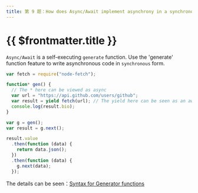 ```yaml
---
title: 第 9 题：How does Async/Await implement asynchrony in a synchronous manner
---
```


# {{ $frontmatter.title }}

`Async/Await` is a self-executing `generate` function. Use the 'generate' function feature to write asynchronous code in `synchronous` form.

```js
var fetch = require("node-fetch");

function* gen() {
  // The * here can be viewed as async
  var url = "https://api.github.com/users/github";
  var result = yield fetch(url); // The yield here can be seen as an await
  console.log(result.bio);
}
```

```js
var g = gen();
var result = g.next();

result.value
  .then(function (data) {
    return data.json();
  })
  .then(function (data) {
    g.next(data);
  });
```

The details can be seen：[Syntax for Generator functions](https://es6.ruanyifeng.com/#docs/generator)
